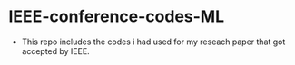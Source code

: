 # IEEE-conference-codes-ML
- This repo includes the codes i had used for my reseach paper that got accepted by IEEE.
